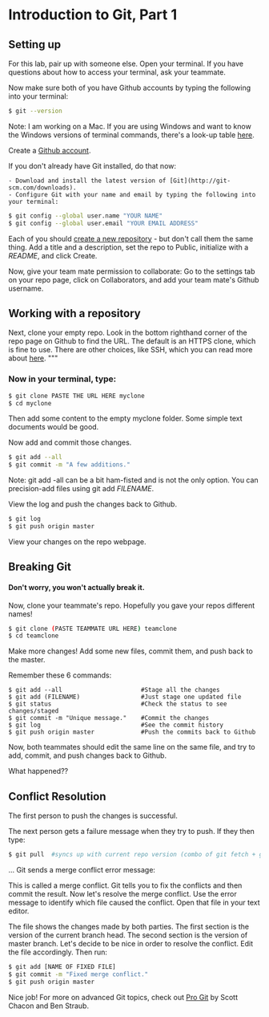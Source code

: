 # Introduction to Git, Part 1

## Setting up

For this lab, pair up with someone else. Open your terminal. If you have
questions about how to access your terminal, ask your teammate.

Now make sure both of you have Github accounts by typing the following into
your terminal:

```bash
$ git --version
```

Note: I am working on a Mac. If you are using Windows and want to know the
Windows versions of terminal commands, there's a look-up table [here](http://www.lemoda.net/windows/windows2unix/windows2unix.html).

Create a [Github account](http://github.com).

If you don't already have Git installed, do that now:

    - Download and install the latest version of [Git](http://git-scm.com/downloads).
    - Configure Git with your name and email by typing the following into your terminal:

```bash
$ git config --global user.name "YOUR NAME"
$ git config --global user.email "YOUR EMAIL ADDRESS"
```

Each of you should [create a new repository](https://github.com/new) - but don't call them the same thing. Add a title and a description, set the repo to Public, initialize with a _README_, and click Create.

Now, give your team mate permission to collaborate: Go to the settings tab on your repo page, click on Collaborators, and add your team mate's Github username.



## Working with a repository

Next, clone your empty repo. Look in the bottom righthand corner of the repo
page on Github to find the URL. The default is an HTTPS clone, which is fine to
use. There are other choices, like SSH, which you can read more about [here](https://help.github.com/articles/which-remote-url-should-i-use/).
"""

### Now in your terminal, type:

```bash
$ git clone PASTE THE URL HERE myclone
$ cd myclone
```

Then add some content to the empty myclone folder. Some simple text documents would be good.

Now add and commit those changes.

```bash
$ git add --all
$ git commit -m "A few additions."
```

Note: git add -all can be a bit ham-fisted and is not the only option. You can precision-add files using git add _FILENAME_.


View the log and push the changes back to Github.

```bash
$ git log
$ git push origin master
```

View your changes on the repo webpage.


## Breaking Git
#### Don't worry, you won't actually break it.

Now, clone your teammate's repo. Hopefully you gave your repos different names!

```bash
$ git clone (PASTE TEAMMATE URL HERE) teamclone
$ cd teamclone
```

Make more changes! Add some new files, commit them, and push back to the master.

Remember these 6 commands:
```
$ git add --all                      #Stage all the changes
$ git add (FILENAME)                 #Just stage one updated file
$ git status                         #Check the status to see changes/staged
$ git commit -m "Unique message."    #Commit the changes
$ git log                            #See the commit history
$ git push origin master             #Push the commits back to Github
```
Now, both teammates should edit the same line on the same file, and try to add, commit, and push changes back to Github.


What happened??


## Conflict Resolution
The first person to push the changes is successful.

The next person gets a failure message when they try to push. If they then type:

```bash
$ git pull  #syncs up with current repo version (combo of git fetch + git merge)
```

... Git sends a merge conflict error message:


This is called a merge conflict. Git tells you to fix the conflicts and then commit the result. Now let's resolve the merge conflict.
Use the error message to identify which file caused the conflict. Open that file in your text editor.

The file shows the changes made by both parties. The first section is the version of the current branch head. The second section is the version of master branch.
Let's decide to be nice in order to resolve the conflict. Edit the file accordingly. Then run:

```bash
$ git add [NAME OF FIXED FILE]
$ git commit -m "Fixed merge conflict."
$ git push origin master
```

Nice job! For more on advanced Git topics, check out [Pro Git](http://git-scm.com/book/en/v2) by Scott Chacon and Ben Straub.
